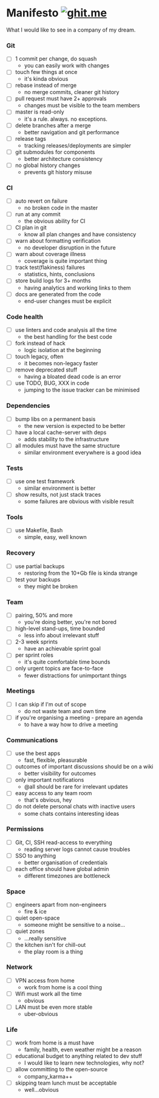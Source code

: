 # Manifesto [![ghit.me](https://ghit.me/badge.svg?repo=cristaloleg/manifesto)](https://ghit.me/repo/cristaloleg/manifesto)

What I would like to see in a company of my dream.

### Git
- [ ] 1 commit per change, do squash
  - you can easily work with changes
- [ ] touch few things at once
  - it's kinda obvious
- [ ] rebase instead of merge
  - no merge commits, cleaner git history
- [ ] pull request must have 2+ approvals
  - changes must be visible to the team members
- [ ] master is read-only
  - it's a rule. always. no exceptions.
- [ ] delete branches after a merge
  - better navigation and git performance
- [ ] release tags
  - tracking releases/deployments are simpler
- [ ] git submodules for components
  - better architecture consistency
- [ ] no global history changes
  - prevents git history misuse

### CI
- [ ] auto revert on failure
  - no broken code in the master
- [ ] run at any commit
  - the obvious ability for CI
- [ ] CI plan in git
  - know all plan changes and have consistency
- [ ] warn about formatting verification
  - no developer disruption in the future
- [ ] warn about coverage illness
  - coverage is quite important thing
- [ ] track test(flakiness) failures
  - statistics, hints, conclusions
- [ ] store build logs for 3+ months
  - having analytics and working links to them
- [ ] docs are generated from the code
  - end-user changes must be explicit

### Code health
- [ ] use linters and code analysis all the time
  - the best handling for the best code
- [ ] fork instead of hack
  - logic isolation at the beginning
- [ ] touch legacy, often
  - it becomes non-legacy faster
- [ ] remove deprecated stuff
  - having a bloated dead code is an error
- [ ] use TODO, BUG, XXX in code
  - jumping to the issue tracker can be minimised

### Dependencies
- [ ] bump libs on a permanent basis
  - the new version is expected to be better
- [ ] have a local cache-server with deps
  - adds stability to the infrastructure
- [ ] all modules must have the same structure
  - similar environment everywhere is a good idea

### Tests
- [ ] use one test framework
  - similar environment is better
- [ ] show results, not just stack traces
  - some failures are obvious with visible result

### Tools
- [ ] use Makefile, Bash
  - simple, easy, well known

### Recovery
- [ ] use partial backups
  - restoring from the 10+Gb file is kinda strange
- [ ] test your backups
  - they might be broken

### Team
- [ ] pairing, 50% and more
  - you're doing better, you're not bored
- [ ] high-level stand-ups, time bounded
  - less info about irrelevant stuff
- [ ] 2-3 week sprints
  - have an achievable sprint goal
- [ ] per sprint roles
  - it's quite comfortable time bounds
- [ ] only urgent topics are face-to-face
  - fewer distractions for unimportant things

### Meetings
- [ ] I can skip if I'm out of scope
  - do not waste team and own time
- [ ] if you're organising a meeting - prepare an agenda
  - to have a way how to drive a meeting

### Communications
- [ ] use the best apps
  - fast, flexible, pleasurable
- [ ] outcomes of important discussions should be on a wiki
  - better visibility for outcomes
- [ ] only important notifications
  - @all should be rare for irrelevant updates
- [ ] easy access to any team room
  - that's obvious, hey
- [ ] do not delete personal chats with inactive users
  - some chats contains interesting ideas

### Permissions
- [ ] Git, CI, SSH read-access to everything
  - reading server logs cannot cause troubles
- [ ] SSO to anything
  - better organisation of credentials
- [ ] each office should have global admin
  - different timezones are bottleneck

### Space
- [ ] engineers apart from non-engineers
  - fire & ice
- [ ] quiet open-space
  - someone might be sensitive to a noise...
- [ ] quiet zones
  - ...really sensitive
- [ ] the kitchen isn't for chill-out
  - the play room is a thing

### Network
- [ ] VPN access from home
  - work from home is a cool thing
- [ ] Wifi must work all the time
  - obvious
- [ ] LAN must be even more stable
  - uber-obvious

### Life
- [ ] work from home is a must have
  - family, health, even weather might be a reason
- [ ] educational budget to anything related to dev stuff
  - I would like to learn new technologies, why not?
- [ ] allow committing to the open-source
  - company_karma++
- [ ] skipping team lunch must be acceptable
  - well...obvious
